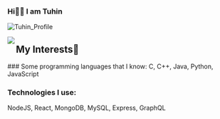 ### Hi👋🏼 I am Tuhin

![Tuhin_Profile](https://user-images.githubusercontent.com/66861616/134353949-cf8ef8d0-ba22-47fe-877d-e73c7991729a.png)


<image align="left" src="https://user-images.githubusercontent.com/66861616/134354624-a9f333e9-76e7-435e-8dbd-b67688d714ae.gif"/>
<h2>My Interests🤗</h2>
### Some programming languages that I know:
C, C++, Java, Python, JavaScript

### Technologies I use:
NodeJS, React, MongoDB, MySQL, Express, GraphQL
